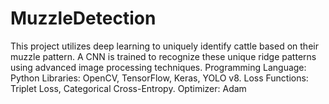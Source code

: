 # MuzzleDetection
This project utilizes deep learning to uniquely identify cattle based on their muzzle pattern. A CNN is trained to recognize these unique ridge patterns using advanced image processing techniques. Programming Language: Python Libraries: OpenCV, TensorFlow, Keras, YOLO v8. Loss Functions: Triplet Loss, Categorical Cross-Entropy. Optimizer: Adam
